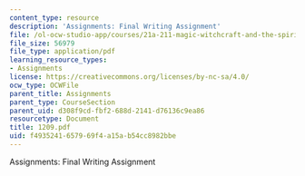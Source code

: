 ```yaml
---
content_type: resource
description: 'Assignments: Final Writing Assignment'
file: /ol-ocw-studio-app/courses/21a-211-magic-witchcraft-and-the-spirit-world-fall-2003/f4935241657969f4a15ab54cc8982bbe_1209.pdf
file_size: 56979
file_type: application/pdf
learning_resource_types:
- Assignments
license: https://creativecommons.org/licenses/by-nc-sa/4.0/
ocw_type: OCWFile
parent_title: Assignments
parent_type: CourseSection
parent_uid: d308f9cd-fbf2-688d-2141-d76136c9ea86
resourcetype: Document
title: 1209.pdf
uid: f4935241-6579-69f4-a15a-b54cc8982bbe
---
```

Assignments: Final Writing Assignment